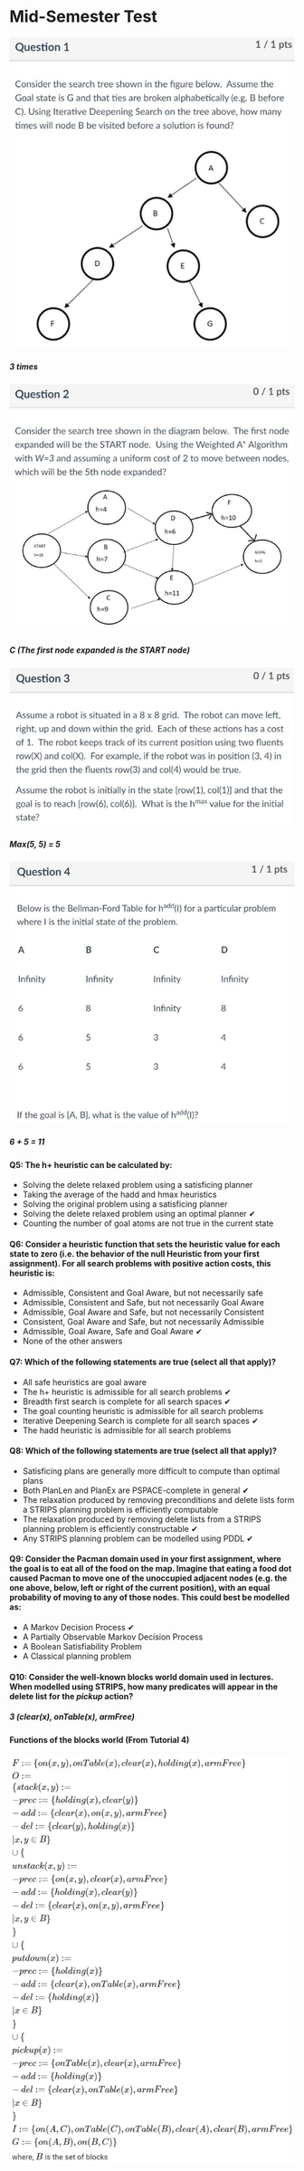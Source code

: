 # Mid-Semester Test



##### <img src="images/mid/1.jpg" alt="1" style="zoom:80%;" />

##### 3 times



##### <img src="images/mid/2.jpg" alt="2" style="zoom:80%;" />

##### C	(The first node expanded is the START node)



##### <img src="images/mid/3.jpg" alt="3" style="zoom:67%;" />

##### Max(5, 5) = 5



##### <img src="images/mid/4.jpg" alt="4" style="zoom: 67%;" />

##### 6 + 5 = 11



#### Q5: The h+ heuristic can be calculated by:

* Solving the delete relaxed problem using a satisficing planner
* Taking the average of the hadd and hmax heuristics
* Solving the original problem using a satisficing planner
* Solving the delete relaxed problem using an optimal planner ✔
* Counting the number of goal atoms are not true in the current state



#### Q6: Consider a heuristic function that sets the heuristic value for each state to zero (i.e. the behavior of the null Heuristic from your first assignment). For all search problems with positive action costs, this heuristic is:

* Admissible, Consistent and Goal Aware, but not necessarily safe
* Admissible, Consistent and Safe, but not necessarily Goal Aware
* Admissible, Goal Aware and Safe, but not necessarily Consistent
* Consistent, Goal Aware and Safe, but not necessarily Admissible
* Admissible, Goal Aware, Safe and Goal Aware ✔
* None of the other answers



#### Q7: Which of the following statements are true (select all that apply)?

* All safe heuristics are goal aware
* The h+ heuristic is admissible for all search problems ✔
* Breadth first search is complete for all search spaces ✔
* The goal counting heuristic is admissible for all search problems
* Iterative Deepening Search is complete for all search spaces ✔
* The hadd heuristic is admissible for all search problems



#### Q8: Which of the following statements are true (select all that apply)?

* Satisficing plans are generally more difficult to compute than optimal plans
* Both PlanLen and PlanEx are PSPACE-complete in general ✔
* The relaxation produced by removing preconditions and delete lists form a STRIPS planning problem is efficiently computable
* The relaxation produced by removing delete lists from a STRIPS planning problem is efficiently constructable ✔
* Any STRIPS planning problem can be modelled using PDDL ✔



#### Q9: Consider the Pacman domain used in your first assignment, where the goal is to eat all of the food on the map. Imagine that eating a food dot caused Pacman to move one of the unoccupied adjacent nodes (e.g. the one above, below, left or right of the current position), with an equal probability of moving to any of those nodes. This could best be modelled as:

* A Markov Decision Process ✔
* A Partially Observable Markov Decision Process
* A Boolean Satisfiability Problem
* A Classical planning problem



#### Q10: Consider the well-known blocks world domain used in lectures. When modelled using STRIPS, how many predicates will appear in the delete list for the *pickup* action?

##### 3 (clear(x), onTable(x), armFree)



#### Functions of the blocks world (From Tutorial 4)

![5](images/mid/5.jpg)

